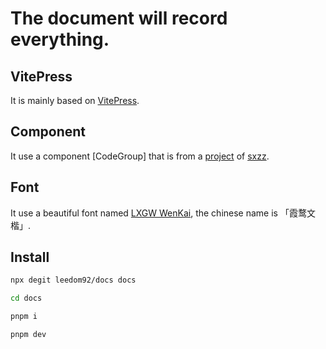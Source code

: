 # The document will record everything.

## VitePress
It is mainly based on [VitePress](https://github.com/vuejs/vitepress).

## Component
It use a component [CodeGroup] that is from a [project](https://github.com/sxzz/unplugin-vue-macros) of [sxzz](https://github.com/sxzz).

## Font
It use a beautiful font named [LXGW WenKai](https://github.com/lxgw/LxgwWenKai), the chinese name is 「霞鹜文楷」.

## Install
```sh
npx degit leedom92/docs docs

cd docs

pnpm i

pnpm dev
```